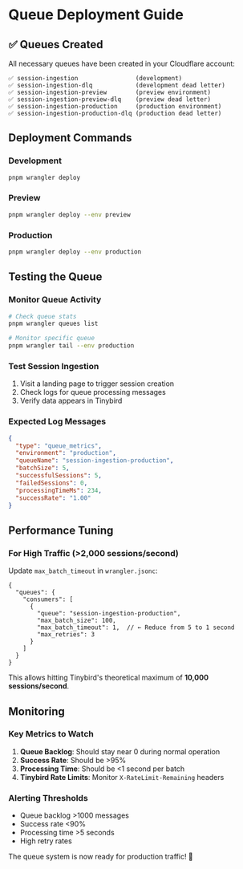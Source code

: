 # Queue Deployment Guide

## ✅ Queues Created

All necessary queues have been created in your Cloudflare account:

```
✅ session-ingestion                (development)
✅ session-ingestion-dlq            (development dead letter)
✅ session-ingestion-preview        (preview environment)
✅ session-ingestion-preview-dlq    (preview dead letter)
✅ session-ingestion-production     (production environment)  
✅ session-ingestion-production-dlq (production dead letter)
```

## Deployment Commands

### Development
```bash
pnpm wrangler deploy
```

### Preview  
```bash
pnpm wrangler deploy --env preview
```

### Production
```bash
pnpm wrangler deploy --env production
```

## Testing the Queue

### Monitor Queue Activity
```bash
# Check queue stats
pnpm wrangler queues list

# Monitor specific queue
pnpm wrangler tail --env production
```

### Test Session Ingestion
1. Visit a landing page to trigger session creation
2. Check logs for queue processing messages
3. Verify data appears in Tinybird

### Expected Log Messages
```json
{
  "type": "queue_metrics",
  "environment": "production", 
  "queueName": "session-ingestion-production",
  "batchSize": 5,
  "successfulSessions": 5,
  "failedSessions": 0,
  "processingTimeMs": 234,
  "successRate": "1.00"
}
```

## Performance Tuning

### For High Traffic (>2,000 sessions/second)
Update `max_batch_timeout` in `wrangler.jsonc`:

```jsonc
{
  "queues": {
    "consumers": [
      {
        "queue": "session-ingestion-production",
        "max_batch_size": 100,
        "max_batch_timeout": 1,  // ← Reduce from 5 to 1 second
        "max_retries": 3
      }
    ]
  }
}
```

This allows hitting Tinybird's theoretical maximum of **10,000 sessions/second**.

## Monitoring

### Key Metrics to Watch
1. **Queue Backlog**: Should stay near 0 during normal operation
2. **Success Rate**: Should be >95%
3. **Processing Time**: Should be <1 second per batch
4. **Tinybird Rate Limits**: Monitor `X-RateLimit-Remaining` headers

### Alerting Thresholds
- Queue backlog >1000 messages  
- Success rate <90%
- Processing time >5 seconds
- High retry rates

The queue system is now ready for production traffic! 🚀